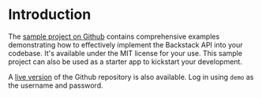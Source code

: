 
# Introduction

The [sample project on Github](https://github.com/deloachtech/backstack-vue) contains comprehensive examples demonstrating how to effectively implement the Backstack API into your codebase. It's available under the MIT license for your use. This sample project can also be used as a starter app to kickstart your development.

A [live version](https://main.d39dm9d7yu1652.amplifyapp.com/) of the Github repository is also available. Log in using `demo` as the username and password.
